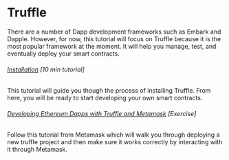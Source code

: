 # Truffle

There are a number of Dapp development frameworks such as Embark and Dapple.  However, for now, this tutorial will focus on Truffle because it is the most popular framework at the moment. It will help you manage, test, and eventually deploy your smart contracts.

###### [Installation](http://truffleframework.com/docs/getting_started/installation) \[10 min tutorial\]

This tutorial will guide you though the process of installing Truffle. From here, you will be ready to start developing your own smart contracts.

###### [Developing Ethereum Dapps with Truffle and Metamask](https://medium.com/metamask/developing-ethereum-dapps-with-truffle-and-metamask-aa8ad7e363ba) \[Exercise\]

Follow this tutorial from Metamask which will walk you through deploying a new truffle project and then make sure it works correctly by interacting with it through Metamask.

